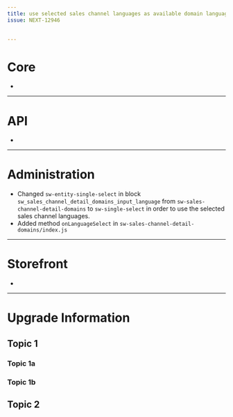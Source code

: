 ```yaml
---
title: use selected sales channel languages as available domain languages
issue: NEXT-12946

 
---
```

# Core
*  
___
# API
*  
___
# Administration
* Changed `sw-entity-single-select` in block `sw_sales_channel_detail_domains_input_language` from `sw-sales-channel-detail-domains` to `sw-single-select`  in order to use the selected sales channel languages.
* Added method `onLanguageSelect` in `sw-sales-channel-detail-domains/index.js` 
___
# Storefront
*  
___
# Upgrade Information
## Topic 1
### Topic 1a
### Topic 1b
## Topic 2

